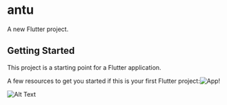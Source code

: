 # antu

A new Flutter project.

## Getting Started

This project is a starting point for a Flutter application.

A few resources to get you started if this is your first Flutter project:![App](https://github.com/Eternal-Monarch/assignment-06/assets/58630896/7e0259cb-29a1-4dbb-a7b2-55c08295d6d0)!

![Alt Text](https://imgur.com/https://imgur.com/a/RSCh2yx)







